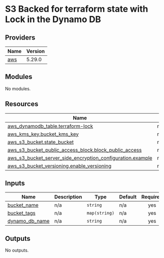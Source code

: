 # S3 Backed for terraform state with Lock in the Dynamo DB

<!-- BEGINNING OF PRE-COMMIT-TERRAFORM DOCS HOOK -->
## Providers

| Name | Version |
|------|---------|
| <a name="provider_aws"></a> [aws](#provider\_aws) | 5.29.0 |

## Modules

No modules.

## Resources

| Name | Type |
|------|------|
| [aws_dynamodb_table.terraform-lock](https://registry.terraform.io/providers/hashicorp/aws/5.29.0/docs/resources/dynamodb_table) | resource |
| [aws_kms_key.bucket_kms_key](https://registry.terraform.io/providers/hashicorp/aws/5.29.0/docs/resources/kms_key) | resource |
| [aws_s3_bucket.state_bucket](https://registry.terraform.io/providers/hashicorp/aws/5.29.0/docs/resources/s3_bucket) | resource |
| [aws_s3_bucket_public_access_block.block_public_access](https://registry.terraform.io/providers/hashicorp/aws/5.29.0/docs/resources/s3_bucket_public_access_block) | resource |
| [aws_s3_bucket_server_side_encryption_configuration.example](https://registry.terraform.io/providers/hashicorp/aws/5.29.0/docs/resources/s3_bucket_server_side_encryption_configuration) | resource |
| [aws_s3_bucket_versioning.enable_versioning](https://registry.terraform.io/providers/hashicorp/aws/5.29.0/docs/resources/s3_bucket_versioning) | resource |

## Inputs

| Name | Description | Type | Default | Required |
|------|-------------|------|---------|:--------:|
| <a name="input_bucket_name"></a> [bucket\_name](#input\_bucket\_name) | n/a | `string` | n/a | yes |
| <a name="input_bucket_tags"></a> [bucket\_tags](#input\_bucket\_tags) | n/a | `map(string)` | n/a | yes |
| <a name="input_dynamo_db_name"></a> [dynamo\_db\_name](#input\_dynamo\_db\_name) | n/a | `string` | n/a | yes |

## Outputs

No outputs.
<!-- END OF PRE-COMMIT-TERRAFORM DOCS HOOK -->
